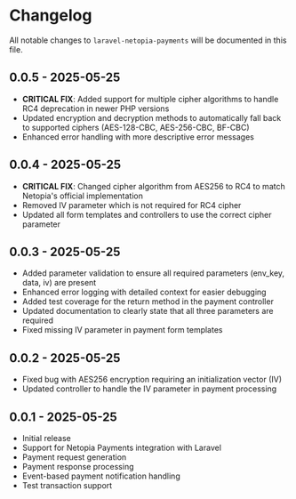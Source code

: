 # Changelog

All notable changes to `laravel-netopia-payments` will be documented in this file.

## 0.0.5 - 2025-05-25

- **CRITICAL FIX**: Added support for multiple cipher algorithms to handle RC4 deprecation in newer PHP versions
- Updated encryption and decryption methods to automatically fall back to supported ciphers (AES-128-CBC, AES-256-CBC, BF-CBC)
- Enhanced error handling with more descriptive error messages

## 0.0.4 - 2025-05-25

- **CRITICAL FIX**: Changed cipher algorithm from AES256 to RC4 to match Netopia's official implementation
- Removed IV parameter which is not required for RC4 cipher
- Updated all form templates and controllers to use the correct cipher parameter

## 0.0.3 - 2025-05-25

- Added parameter validation to ensure all required parameters (env_key, data, iv) are present
- Enhanced error logging with detailed context for easier debugging
- Added test coverage for the return method in the payment controller
- Updated documentation to clearly state that all three parameters are required
- Fixed missing IV parameter in payment form templates

## 0.0.2 - 2025-05-25

- Fixed bug with AES256 encryption requiring an initialization vector (IV)
- Updated controller to handle the IV parameter in payment processing

## 0.0.1 - 2025-05-25

- Initial release
- Support for Netopia Payments integration with Laravel
- Payment request generation
- Payment response processing
- Event-based payment notification handling
- Test transaction support
